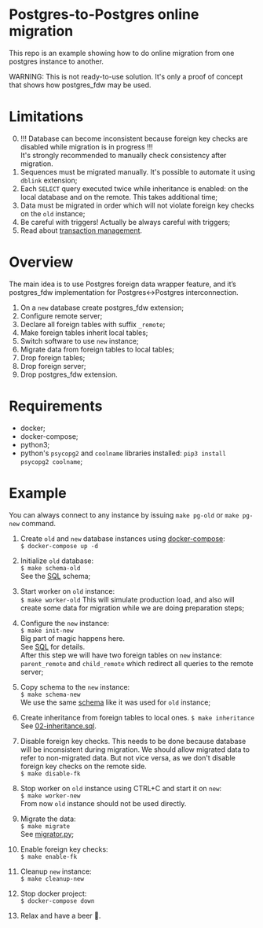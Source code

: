 # Postgres-to-Postgres online migration

This repo is an example showing how to do online migration from one postgres
instance to another.

WARNING: This is not ready-to-use solution. It's only a proof of concept that
shows how postgres_fdw may be used.

# Limitations

0. !!! Database can become inconsistent because foreign key
   checks are disabled while migration is in progress !!!\
   It's strongly recommended to manually check consistency after migration.
1. Sequences must be migrated manually. It's possible to automate
   it using `dblink` extension;
2. Each `SELECT` query executed twice while inheritance
   is enabled: on the local database and on the remote. This takes additional time;
3. Data must be migrated in order which will not violate
   foreign key checks on the `old` instance;
4. Be careful with triggers! Actually be always careful with triggers;
5. Read about [transaction management](https://www.postgresql.org/docs/13/postgres-fdw.html#id-1.11.7.42.12).

# Overview

The main idea is to use Postgres foreign data wrapper feature, and
it’s postgres_fdw implementation for Postgres<->Postgres interconnection.

1. On a `new` database create postgres_fdw extension;
2. Configure remote server;
3. Declare all foreign tables with suffix `_remote`;
5. Make foreign tables inherit local tables;
6. Switch software to use `new` instance;
7. Migrate data from foreign tables to local tables;
8. Drop foreign tables;
9. Drop foreign server;
10. Drop postgres_fdw extension.

# Requirements

- docker;
- docker-compose;
- python3;
- python's `psycopg2` and `coolname` libraries installed: `pip3 install psycopg2 coolname`;

# Example

You can always connect to any instance by issuing `make pg-old` or `make pg-new` command.

1. Create `old` and `new` database instances using [docker-compose](docker-compose.yml):\
   `$ docker-compose up -d`

2. Initialize `old` database:\
   `$ make schema-old`\
   See the [SQL](00-schema.sql) schema;
   
3. Start worker on `old` instance:\
   `$ make worker-old`
   This will simulate production load, and also will create
   some data for migration while we are doing preparation steps;
   
4. Configure the `new` instance:\
   `$ make init-new`\
   Big part of magic happens here.\
   See [SQL](01-init-new.sql) for details.\
   After this step we will have two foreign tables on `new` instance: `parent_remote` and
   `child_remote` which redirect all queries to the remote server;
   
5. Copy schema to the `new` instance:\
   `$ make schema-new`\
   We use the same [schema](00-schema.sql) like it was used for `old` instance;
   
6. Create inheritance from foreign tables to local ones.
   `$ make inheritance`\
   See [02-inheritance.sql](02-inheritance.sql).

7. Disable foreign key checks. This needs to be done because database
   will be inconsistent during migration. We should allow migrated data to refer
   to non-migrated data. But not vice versa, as we don't disable foreign key checks on
   the remote side.\
   `$ make disable-fk`

7. Stop worker on `old` instance using CTRL+C and start it on `new`:\
   `$ make worker-new`\
   From now `old` instance should not be used directly.

8. Migrate the data:\
   `$ make migrate`\
   See [migrator.py](migrator.py);

9. Enable foreign key checks:\
   `$ make enable-fk`

9. Cleanup `new` instance:\
   `$ make cleanup-new`
   
10. Stop docker project:\
   `$ docker-compose down`

11. Relax and have a beer 🍺.

